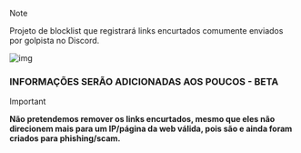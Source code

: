 > [!NOTE]
> Projeto de blocklist que registrará links encurtados comumente enviados por golpista no Discord.

![img](https://i.imgur.com/6cEB0Tb.png)

### INFORMAÇÕES SERÃO ADICIONADAS AOS POUCOS - BETA
> [!IMPORTANT] 
> **️Não pretendemos remover os links encurtados, mesmo que eles não direcionem mais para um IP/página da web válida, pois são e ainda foram criados para phishing/scam.**
